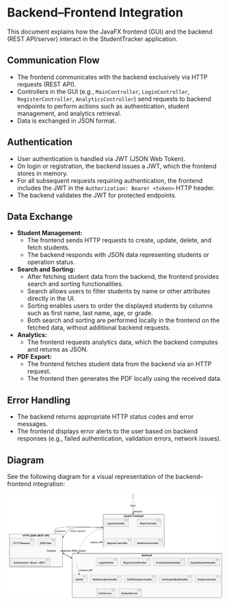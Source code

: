 # Backend–Frontend Integration

This document explains how the JavaFX frontend (GUI) and the backend (REST API/server) interact in the StudentTracker application.

## Communication Flow

- The frontend communicates with the backend exclusively via HTTP requests (REST API).
- Controllers in the GUI (e.g., `MainController`, `LoginController`, `RegisterController`, `AnalyticsController`) send requests to backend endpoints to perform actions such as authentication, student management, and analytics retrieval.
- Data is exchanged in JSON format.

## Authentication

- User authentication is handled via JWT (JSON Web Token).
- On login or registration, the backend issues a JWT, which the frontend stores in memory.
- For all subsequent requests requiring authentication, the frontend includes the JWT in the `Authorization: Bearer <token>` HTTP header.
- The backend validates the JWT for protected endpoints.

## Data Exchange

- **Student Management:**
  - The frontend sends HTTP requests to create, update, delete, and fetch students.
  - The backend responds with JSON data representing students or operation status.
- **Search and Sorting:**
  - After fetching student data from the backend, the frontend provides search and sorting functionalities.
  - Search allows users to filter students by name or other attributes directly in the UI.
  - Sorting enables users to order the displayed students by columns such as first name, last name, age, or grade.
  - Both search and sorting are performed locally in the frontend on the fetched data, without additional backend requests.
- **Analytics:**
  - The frontend requests analytics data, which the backend computes and returns as JSON.
- **PDF Export:**
  - The frontend fetches student data from the backend via an HTTP request.
  - The frontend then generates the PDF locally using the received data.

## Error Handling

- The backend returns appropriate HTTP status codes and error messages.
- The frontend displays error alerts to the user based on backend responses (e.g., failed authentication, validation errors, network issues).

## Diagram

See the following diagram for a visual representation of the backend–frontend integration:

![Backend–Frontend Integration](backend-frontend-integration.png) 